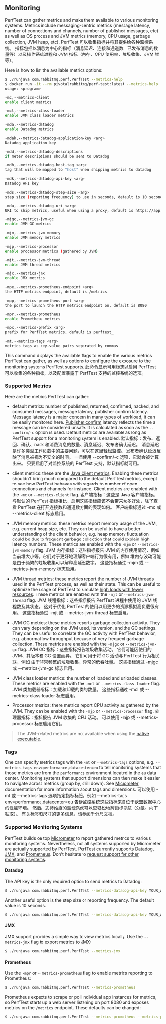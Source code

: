 ## Monitoring

PerfTest can gather metrics and make them available to various monitoring systems. Metrics include messaging-centric metrics (message latency, number of connections and channels, number of published messages, etc) as well as OS process and JVM metrics (memory, CPU usage, garbage collection, JVM heap, etc).  PerfTest 可以收集指标并将其提供给各种监控系统。 指标包括以消息为中心的指标（消息延迟、连接和通道数、已发布消息的数量等）以及操作系统进程和 JVM 指标（内存、CPU 使用率、垃圾收集、JVM 堆等）。

Here is how to list the available metrics options:

```bash
$ ./runjava com.rabbitmq.perf.PerfTest --metrics-help
$ docker run -it --rm pivotalrabbitmq/perf-test:latest --metrics-help
usage: <program>

-mc,--metrics-client
enable client metrics

-mcl,--metrics-class-loader
enable JVM class loader metrics

-mda,--metrics-datadog
enable Datadog metrics

-mdak,--metrics-datadog-application-key <arg>
Datadog application key

-mdd,--metrics-datadog-descriptions
if meter descriptions should be sent to Datadog

-mdh,--metrics-datadog-host-tag <arg>
tag that will be mapped to "host" when shipping metrics to datadog

-mdk,--metrics-datadog-api-key <arg>
Datadog API key

-mds,--metrics-datadog-step-size <arg>
step size (reporting frequency) to use in seconds, default is 10 seconds

-mdu,--metrics-datadog-uri <arg>
URI to ship metrics, useful when using a proxy, default is https://app.datadoghq.com

-mjgc,--metrics-jvm-gc
enable JVM GC metrics

-mjm,--metrics-jvm-memory
enable JVM memory metrics

-mjp,--metrics-processor
enable processor metrics (gathered by JVM)

-mjt,--metrics-jvm-thread
enable JVM thread metrics

-mjx,--metrics-jmx
enable JMX metrics

-mpe,--metrics-prometheus-endpoint <arg>
the HTTP metrics endpoint, default is /metrics

-mpp,--metrics-prometheus-port <arg>
the port to launch the HTTP metrics endpoint on, default is 8080

-mpr,--metrics-prometheus
enable Prometheus metrics

-mpx,--metrics-prefix <arg>
prefix for PerfTest metrics, default is perftest_

-mt,--metrics-tags <arg>
metrics tags as key-value pairs separated by commas
```

This command displays the available flags to enable the various metrics PerfTest can gather, as well as options to configure the exposure to the monitoring systems PerfTest supports.  此命令显示可用标志以启用 PerfTest 可以收集的各种指标，以及配置暴露于 PerfTest 支持的监控系统的选项。

### Supported Metrics

Here are the metrics PerfTest can gather:

- default metrics: number of published, returned, confirmed, nacked, and consumed messages, message latency, publisher confirm latency. Message latency is a major concern in many types of workload, it can be easily monitored here. [Publisher confirm](https://www.rabbitmq.com/confirms.html#publisher-confirms) latency reflects the time a message can be considered unsafe. It is calculated as soon as the `--confirm`/`-c` option is used. Default metrics are available as long as PerfTest support for a monitoring system is enabled.  默认指标：发布、返回、确认、nack 和消费消息的数量、消息延迟、发布者确认延迟。 消息延迟是许多类型工作负载中的主要问题，可以在这里轻松监控。 发布者确认延迟反映了消息被视为不安全的时间。 一旦使用 --confirm/-c 选项，它就会被计算出来。 只要启用了对监控系统的 PerfTest 支持，默认指标就可用。

- client metrics: these are the [Java Client metrics](https://www.rabbitmq.com/api-guide.html#metrics). Enabling these metrics shouldn’t bring much compared to the default PerfTest metrics, except to see how PerfTest behaves with regards to number of open connections and channels for instance. Client metrics are enabled with the `-mc` or `--metrics-client` flag.  客户端指标：这些是 Java 客户端指标。 与默认的 PerfTest 指标相比，启用这些指标应该不会带来太多好处，除了查看 PerfTest 在打开连接数和通道数方面的表现如何。 客户端指标通过 -mc 或 --metrics-client 标志启用。

- JVM memory metrics: these metrics report memory usage of the JVM, e.g. current heap size, etc. They can be useful to have a better understanding of the client behavior, e.g. heap memory fluctuation could be due to frequent garbage collection that could explain high latency numbers. These metrics are enabled with the `-mjm` or `--metrics-jvm-memory` flag.  JVM 内存指标：这些指标报告 JVM 的内存使用情况，例如 当前堆大小等。它们对于更好地理解客户端行为很有用，例如 堆内存波动可能是由于频繁的垃圾收集可以解释高延迟数字。 这些指标通过 -mjm 或 --metrics-jvm-memory 标志启用。

- JVM thread metrics: these metrics report the number of JVM threads used in the PerfTest process, as well as their state. This can be useful to optimize the usage of PerfTest to simulate [high loads with fewer resources](https://rabbitmq.github.io/rabbitmq-perf-test/stable/htmlsingle/#workloads-with-a-large-number-of-clients). These metrics are enabled with the `-mjt` or `--metrics-jvm-thread` flag.  JVM 线程指标：这些指标报告 PerfTest 进程中使用的 JVM 线程数及其状态。 这对于优化 PerfTest 的使用以用更少的资源模拟高负载很有用。 这些指标通过 -mjt 或 --metrics-jvm-thread 标志启用。

- JVM GC metrics: these metrics reports garbage collection activity. They can vary depending on the JVM used, its version, and the GC settings. They can be useful to correlate the GC activity with PerfTest behavior, e.g. abnormal low throughput because of very frequent garbage collection. These metrics are enabled with the `-mjgc` or `--metrics-jvm-gc` flag.  JVM GC 指标：这些指标报告垃圾收集活动。 它们可能因使用的 JVM、其版本和 GC 设置而异。 它们可用于将 GC 活动与 PerfTest 行为相关联，例如 由于非常频繁的垃圾收集，异常的低吞吐量。 这些指标通过 -mjgc 或 --metrics-jvm-gc 标志启用。

- JVM class loader metrics: the number of loaded and unloaded classes. These metrics are enabled with the `-mcl` or `--metrics-class-loader` flag.  JVM 类加载器指标：加载和卸载的类的数量。 这些指标通过 -mcl 或 --metrics-class-loader 标志启用。

- Processor metrics: there metrics report CPU activity as gathered by the JVM. They can be enabled with the `-mjp` or `--metrics-processor` flag.  处理器指标：指标报告 JVM 收集的 CPU 活动。 可以使用 -mjp 或 --metrics-processor 标志启用它们。

> The JVM-related metrics are not available when using the [native executable](https://rabbitmq.github.io/rabbitmq-perf-test/stable/htmlsingle/#native-executable).

### Tags

One can specify metrics tags with the `-mt` or `--metrics-tags` options, e.g. `--metrics-tags env=performance,datacenter=eu` to tell monitoring systems that those metrics are from the `performance` environment located in the `eu` data center. Monitoring systems that support dimensions can then make it easier to navigate across metrics (group by, drill down). See [Micrometer](https://micrometer.io/) documentation for more information about tags and dimensions.  可以使用 -mt 或 --metrics-tags 选项指定指标标签，例如 --metrics-tags env=performance,datacenter=eu 告诉监控系统这些指标来自位于欧盟数据中心的性能环境。 然后，支持维度的监控系统可以更轻松地跨指标导航（分组、向下钻取）。 有关标签和尺寸的更多信息，请参阅千分尺文档。

### Supported Monitoring Systems

PerfTest builds on top [Micrometer](https://micrometer.io/) to report gathered metrics to various monitoring systems. Nevertheless, not all systems supported by Micrometer are actually supported by PerfTest. PerfTest currently supports [Datadog](https://www.datadoghq.com/), [JMX](https://en.wikipedia.org/wiki/Java_Management_Extensions), and [Prometheus](https://prometheus.io/). Don’t hesitate to [request support for other monitoring systems](https://github.com/rabbitmq/rabbitmq-perf-test/issues).

#### Datadog

The API key is the only required option to send metrics to Datadog:

```bash
$ ./runjava com.rabbitmq.perf.PerfTest --metrics-datadog-api-key YOUR_API_KEY
```

Another useful option is the step size or reporting frequency. The default value is 10 seconds.

```bash
$ ./runjava com.rabbitmq.perf.PerfTest --metrics-datadog-api-key YOUR_API_KEY --metrics-datadog-step-size 20
```

#### JMX

JMX support provides a simple way to view metrics locally. Use the `--metrics-jmx` flag to export metrics to JMX:

```bash
$ ./runjava com.rabbitmq.perf.PerfTest --metrics-jmx
```

#### Prometheus

Use the `-mpr` or `--metrics-prometheus` flag to enable metrics reporting to Prometheus:

```bash
$ ./runjava com.rabbitmq.perf.PerfTest --metrics-prometheus
```

Prometheus expects to scrape or poll individual app instances for metrics, so PerfTest starts up a web server listening on port 8080 and exposes metrics on the `/metrics` endpoint. These defaults can be changed:

```bash
$ ./runjava com.rabbitmq.perf.PerfTest --metrics-prometheus --metrics-prometheus-port 8090 --metrics-prometheus-endpoint perf-test-metrics
```

